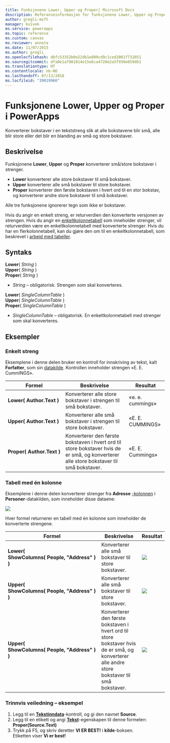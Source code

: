 ```yaml
---
title: Funksjonene Lower, Upper og Proper| Microsoft Docs
description: Referanseinformasjon for funksjonene Lower, Upper og Proper i PowerApps, inkludert syntaks og eksempler
author: gregli-msft
manager: kvivek
ms.service: powerapps
ms.topic: reference
ms.custom: canvas
ms.reviewer: anneta
ms.date: 11/07/2015
ms.author: gregli
ms.openlocfilehash: dbfc53352b0e22db1e809cd9c1ced2001f732051
ms.sourcegitcommit: dfa0e1a7981814e15e6ca4720e2a5f930e859db1
ms.translationtype: HT
ms.contentlocale: nb-NO
ms.lasthandoff: 07/13/2018
ms.locfileid: "39019966"
---
```

# <a name="lower-upper-and-proper-functions-in-powerapps"></a>Funksjonene Lower, Upper og Proper i PowerApps
Konverterer bokstaver i en tekststreng slik at alle bokstavene blir små, alle blir store eller det blir en blanding av små og store bokstaver.

## <a name="description"></a>Beskrivelse
Funksjonene **Lower**, **Upper** og **Proper** konverterer små/store bokstaver i strenger.

* **Lower** konverterer alle store bokstaver til små bokstaver.
* **Upper** konverterer alle små bokstaver til store bokstaver.
* **Proper** konverterer den første bokstaven i hvert ord til en stor bokstav, og konverterer andre store bokstaver til små bokstaver.

Alle tre funksjonene ignorerer tegn som ikke er bokstaver.

Hvis du angir en enkelt streng, er returverdien den konverterte versjonen av strengen.  Hvis du angir en [enkeltkolonnetabell](../working-with-tables.md) som inneholder strenger, vil returverdien være en enkeltkolonnetabell med konverterte strenger. Hvis du har en flerkolonnetabell, kan du gjøre den om til en enkeltkolonnetabell, som beskrevet i [arbeid med tabeller](../working-with-tables.md).

## <a name="syntax"></a>Syntaks
**Lower**( *String* )<br>**Upper**( *String* )<br>**Proper**( *String* )

* *String* – obligatorisk. Strengen som skal konverteres.

**Lower**( *SingleColumnTable* )<br>**Upper**( *SingleColumnTable* )<br>**Proper**( *SingleColumnTable* )

* *SingleColumnTable* – obligatorisk. En enkeltkolonnetabell med strenger som skal konverteres.

## <a name="examples"></a>Eksempler
### <a name="single-string"></a>Enkelt streng
Eksemplene i denne delen bruker en kontroll for innskriving av tekst, kalt **Forfatter**, som sin [datakilde](../working-with-data-sources.md). Kontrollen inneholder strengen «E. E. CummINGS».

| Formel | Beskrivelse | Resultat |
| --- | --- | --- |
| **Lower(&nbsp;Author.Text&nbsp;)** |Konverterer alle store bokstaver i strengen til små bokstaver. |«e. e. cummings» |
| **Upper(&nbsp;Author.Text&nbsp;)** |Konverterer alle små bokstaver i strengen til store bokstaver. |«E. E. CUMMINGS» |
| **Proper(&nbsp;Author.Text&nbsp;)** |Konverterer den første bokstaven i hvert ord til store bokstaver hvis de er små, og konverterer alle store bokstaver til små bokstaver. |«E. E. Cummings» |

### <a name="single-column-table"></a>Tabell med én kolonne
Eksemplene i denne delen konverterer strenger fra **Adresse** [-kolonnen](../working-with-tables.md#columns) i **Personer**-datakilden, som inneholder disse dataene:

![](media/function-lower-upper-proper/people-table.png)

Hver formel returnerer en tabell med én kolonne som inneholder de konverterte strengene.

| Formel | Beskrivelse | Resultat |
| --- | --- | --- |
| **Lower( ShowColumns(&nbsp;People,&nbsp;"Address"&nbsp;) )** |Konverterer alle små bokstaver til store bokstaver. |<style> img { max-width:none; } </style> ![](media/function-lower-upper-proper/people-table-lower.png) |
| **Upper( ShowColumns(&nbsp;People,&nbsp;"Address"&nbsp;) )** |Konverterer alle små bokstaver til store bokstaver. |![](media/function-lower-upper-proper/people-table-upper.png) |
| **Upper( ShowColumns(&nbsp;People,&nbsp;"Address"&nbsp;) )** |Konverterer den første bokstaven i hvert ord til store bokstaver hvis de er små, og konverterer alle andre store bokstaver til små bokstaver. |![](media/function-lower-upper-proper/people-table-proper.png) |

### <a name="step-by-step-example"></a>Trinnvis veiledning – eksempel
1. Legg til en **[Tekstinndata](../controls/control-text-input.md)**-kontroll, og gi den navnet **Source**.
2. Legg til en etikett og angi **[Tekst](../controls/properties-core.md)**-egenskapen til denne formelen:<br>**Proper(Source.Text)**
3. Trykk på F5, og skriv deretter **VI ER BEST!** i **kilde**-boksen.<br>Etiketten viser **Vi er best!**

